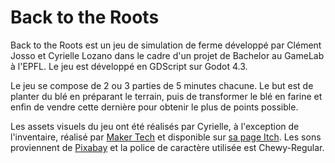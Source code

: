 # Back to the Roots
Back to the Roots est un jeu de simulation de ferme développé par Clément Josso et Cyrielle Lozano dans le cadre d'un projet de Bachelor au GameLab à l'EPFL. Le jeu est développé en GDScript sur Godot 4.3.

Le jeu se compose de 2 ou 3 parties de 5 minutes chacune. Le but est de planter du blé en préparant le terrain, puis de transformer le blé en farine et enfin de vendre cette dernière pour obtenir le plus de points possible.

Les assets visuels du jeu ont été réalisés par Cyrielle, à l'exception de l'inventaire, réalisé par [Maker Tech](https://www.youtube.com/@makertech) et disponible sur [sa page Itch](https://makertech.itch.io/additional-art-for-godot-4-tutorial).
Les sons proviennent de [Pixabay](https://pixabay.com) et la police de caractère utilisée est Chewy-Regular.
